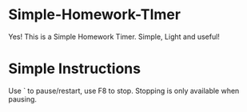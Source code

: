 # Simple-Homework-TImer
Yes! This is a Simple Homework Timer. Simple, Light and useful!

# Simple Instructions
Use ` to pause/restart, use F8 to stop. Stopping is only available when pausing.
